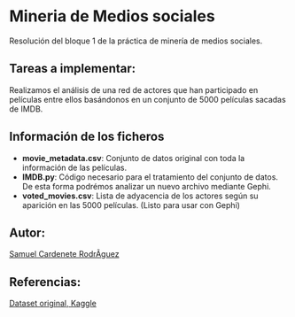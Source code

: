 # Mineria de Medios sociales

Resolución del bloque 1 de la práctica de minería de medios sociales.

## Tareas a implementar:

Realizamos el análisis de una red de actores que han participado en películas entre ellos basándonos en un conjunto de 5000 películas sacadas de IMDB.

## Información de los ficheros

* **movie_metadata.csv**: Conjunto de datos original con toda la información de las películas.
* **IMDB.py**: Código necesario para el tratamiento del conjunto de datos. De esta forma podrémos analizar un nuevo archivo mediante Gephi.
* **voted_movies.csv**: Lista de adyacencia de los actores según su aparición en las 5000 películas. (Listo para usar con Gephi)

## Autor:

[Samuel Cardenete RodrÃ­guez](https://github.com/sagmua)

## Referencias:

[Dataset original, Kaggle](https://www.kaggle.com/carolzhangdc/imdb-5000-movie-dataset)

